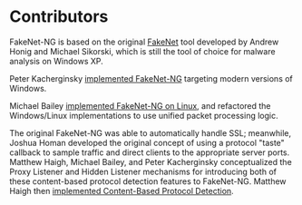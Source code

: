 # Contributors

FakeNet-NG is based on the original
[FakeNet](https://practicalmalwareanalysis.com/fakenet/) tool developed by
Andrew Honig and Michael Sikorski, which is still the tool of choice for
malware analysis on Windows XP.

Peter Kacherginsky [implemented
FakeNet-NG](https://www.fireeye.com/blog/threat-research/2016/08/fakenet-ng_next_gen.html)
targeting modern versions of Windows.

Michael Bailey [implemented FakeNet-NG on
Linux](https://www.fireeye.com/blog/threat-research/2017/07/linux-support-for-fakenet-ng.html),
and refactored the Windows/Linux implementations to use unified packet
processing logic.

The original FakeNet-NG was able to automatically handle SSL; meanwhile, Joshua
Homan developed the original concept of using a protocol "taste" callback to
sample traffic and direct clients to the appropriate server ports. Matthew
Haigh, Michael Bailey, and Peter Kacherginsky conceptualized the Proxy Listener
and Hidden Listener mechanisms for introducing both of these content-based
protocol detection features to FakeNet-NG. Matthew Haigh then [implemented
Content-Based Protocol
Detection](https://www.fireeye.com/blog/threat-research/2017/10/fakenet-content-based-protocol-detection.html).
